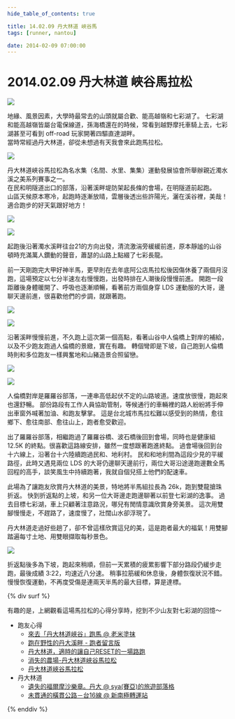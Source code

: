 ```yaml
---
hide_table_of_contents: true

title: 14.02.09 丹大林道 峽谷馬
tags: [runner, nantou]

date: 2014-02-09 07:00:00
---
```


2014.02.09 丹大林道 峽谷馬拉松
==========================

![](https://lh4.googleusercontent.com/-bDKLd9a65Lg/Uvx1yGRignI/AAAAAAAACC4/2OWH7Ji1at4/w800-h600-no/Screenshot+at+Feb+11+17-52-47.png)

地緣、風景因素，大學時最常去的山頭就屬合歡、能高越嶺和七彩湖了。
七彩湖和能高越嶺皆屬台電保線道，孫海橋還在的時候，常看到越野摩托車騎上去，七彩湖甚至可看到 off-road 玩家開著四驅直達湖畔。  
當時常經過丹大林道，卻從未想過有天我會來此跑馬拉松。

![](https://lh5.googleusercontent.com/-tm-mQ8RuDcY/Uvx11OgmodI/AAAAAAAACL4/iKrYs6QXa-Q/w800-h653-no/IMG_3441.jpg)

丹大林道峽谷馬拉松為名水集（名間、水里、集集）運動發展協會所舉辦親近濁水溪之美系列賽事之一。  
在民和明隧道出口的部落，沿著溪畔堤防架起長條的會場，在明隧道前起跑。  
山區天候原本寒冷，起跑時逐漸放晴，雲層後透出些許陽光，灑在溪谷裡，美哉！適合跑步的好天氣跟好地方！

![](https://lh6.googleusercontent.com/0kT03tcTFrdKASXW0XYvpCPCue5gYEKuOueEXGkqs3k=w800-h553-no)

![](https://lh6.googleusercontent.com/-AlwPJ9UDMgI/Uvx11L27G5I/AAAAAAAACDI/9V3NxH5FiSA/w800-h553-no/IMG_3444.jpg)

起跑後沿著濁水溪畔往台21的方向出發，清流激湍旁緩緩前進，原本靜謐的山谷頓時充滿萬人鑽動的聲音，蕭瑟的山路上點綴了七彩長龍。

前一天剛跑完大甲好神半馬，更早則在去年底阿公店馬拉松後因傷休養了兩個月沒跑，這場預定以七分半速左右慢慢跑，出發時排在人潮後段慢慢前進。
開跑一段距離後身體暖開了、呼吸也逐漸順暢，看著前方兩個身穿 LDS 運動服的大哥，邊聊天邊前進，很喜歡他們的步調，就跟著跑。

![](https://lh6.googleusercontent.com/-XTzQJaVH33A/Uvx12IpDnXI/AAAAAAAACDo/uom5oI8VEm8/w800-h553-no/IMG_3457.jpg)

![](https://lh6.googleusercontent.com/-nnZFZOMf1ko/Uvx12h3hO4I/AAAAAAAACDk/zerHK2zH_MQ/w800-h553-no/IMG_3463.jpg)

沿著溪畔慢慢前進，不久跑上這次第一個高點，看著山谷中人倫橋上對岸的補給，以及不少跑友跑過人倫橋的景緻，實在有趣。
轉個彎即是下坡，自己跑到人倫橋時則和多位跑友一樣興奮地和山豬造景合照留戀。

![](https://lh3.googleusercontent.com/-iyOX1lbEmxY/Uvx13fWvTqI/AAAAAAAACD4/bfA6kfN76Vs/w800-h553-no/IMG_3473.jpg)

![](https://lh6.googleusercontent.com/-hgLibNlAcao/Uvx13MmQGuI/AAAAAAAACE0/fXnDIhOc_nE/w800-h553-no/IMG_3479.jpg)

人倫橋對岸是羅羅谷部落，一連串高低起伏不定的山路坡道。速度放很慢，跑起來也還舒暢。
部份路段有工作人員協助管制，等候通行的車輛裡的路人紛紛將手伸出車窗外喊著加油、和跑友擊掌。
這是台北城市馬拉松難以感受到的熱情，愈往鄉下、愈往南部、愈往山上，跑者愈受歡迎。

出了羅羅谷部落，相繼跑過了羅羅谷橋、波石橋後回到會場，同時也是健康組 12.5K 的終點。很喜歡這路線安排，雖然一度想跟著跑進終點。
過會場後回到台十六線上，沿著台十六陸續跑過民和、地利村。
民和和地利間為這段少見的平緩路徑，此時又遇見兩位 LDS 的大哥仍邊聊天邊前行，兩位大哥沿途邊跑邊數全馬回程的高手，談笑風生中持續跑著，我就自個兒搭上他們的配速車。

此場為了讓跑友欣賞丹大林道的美景，特地將半馬組拉長為 26k，跑到雙龍搶珠折返。
快到折返點的上坡，和另一位大哥邊走跑邊聊著以前登七彩湖的逸事。
過去目標七彩湖，車上只顧著注意路況，哪兒有閒情意識欣賞身旁美景。
這次用雙腳慢慢走，不趕路了，速度慢了，壯闊山水卻浮現了。

丹大林道走過好些趟了，卻不曾這樣欣賞這兒的美，這是跑者最大的福氣！用雙腳踏遍每寸土地、用雙眼擷取每秒景色。

![](https://fbcdn-sphotos-f-a.akamaihd.net/hphotos-ak-frc3/t1/p526x296/1898267_10200394329339240_1161229582_n.jpg)

折返點後多為下坡，跑起來稍順，但前一天累積的疲累影響下部分路段仍緩步走跑，最後成績 3:22，均速近八分速。
稍事拉筋緩和休息後，身體恢復狀況不錯。慢慢恢復運動，不再度受傷是連兩天半馬的最大目標，算是達標。

{% div surf %}

有趣的是，上網觀看這場馬拉松的心得分享時，挖到不少山友對七彩湖的回憶～

-   跑友心得
    -   [來去「丹大林道峽谷」跑馬 @ 老米塗抹](http://goo.gl/SScFFS)
    -   [跑在野性的丹大溪畔 - 跑者留言版](http://goo.gl/uTvgn8)
    -   [丹大林道，適時的讓自己RESET的一場路跑](http://goo.gl/3DeetN)
    -   [消失的農場-丹大林道峽谷馬拉松](http://goo.gl/KucnDk)
    -   [丹大林道峽谷馬拉松](http://goo.gl/aLokdn)
-   丹大林道
    -   [遺失的福爾摩沙樂章。丹大 @ sya(賽亞)的旅遊部落格](http://goo.gl/QrHO3c)
    -   [未貫通的橫貫公路－台16線 @ 新南極轉運站](http://goo.gl/hgLKCF)

{% enddiv %}

